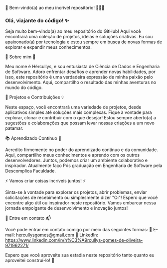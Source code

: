 👋 Bem-vindo(a) ao meu incrível repositório! 👩‍💻🚀

### Olá, viajante do código! ✨

Seja muito bem-vindo(a) ao meu repositório do GitHub! Aqui você encontrará uma coleção de projetos, ideias e soluções criativas. Eu sou apaixonado(a) por tecnologia e estou sempre em busca de novas formas de explorar e expandir meus conhecimentos.

🌟 Sobre mim 🌟

Meu nome é Hércullys, e sou entusiasta de Ciência de Dados e Engenharia de Software. Adoro enfrentar desafios e aprender novas habilidades, por isso, este repositório é uma verdadeira expressão de minha paixão pelo desenvolvimento. Aqui, compartilho o resultado das minhas aventuras no mundo do código.

💼 Projetos e Contribuições 💡

Neste espaço, você encontrará uma variedade de projetos, desde aplicativos simples até soluções mais complexas. Fique à vontade para explorar, clonar e contribuir com o que desejar! Estou sempre aberto(a) a sugestões e colaborações que possam levar nossas criações a um novo patamar.

📚 Aprendizado Contínuo 🌱

Acredito firmemente no poder do aprendizado contínuo e da comunidade. Aqui, compartilho meus conhecimentos e aprendo com os outros desenvolvedores. Juntos, podemos criar um ambiente colaborativo e inspirador.
Atualmente faço Pós graduação em Engenharia de Software pela Descomplica Faculdade.

⚡️ Vamos criar coisas incríveis juntos! ⚡️

Sinta-se à vontade para explorar os projetos, abrir problemas, enviar solicitações de recebimento ou simplesmente dizer "Oi"! Espero que você encontre algo útil ou inspirador neste repositório. Vamos embarcar nessa jornada empolgante de desenvolvimento e inovação juntos!

💌 Entre em contato 📬

Você pode entrar em contato comigo por meio das seguintes formas:
:link: E-mail: hercullysgomes@gmail.com
:link: LinkedIn: https://www.linkedin.com/in/h%C3%A9rcullys-gomes-de-oliveira-971962271/

Espero que você aproveite sua estadia neste repositório tanto quanto eu aproveitei construí-lo! 🌟
